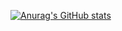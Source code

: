 [![Anurag's GitHub stats](https://github-readme-stats.vercel.app/api?username=ShockvaWe)](https://github.com/anuraghazra/github-readme-stats)


<!--
**ShockvaWe/ShockvaWe** is a ✨ _special_ ✨ repository because its `README.md` (this file) appears on your GitHub profile.

Here are some ideas to get you started:

- 🔭 I’m currently working on ...
- 🌱 I’m currently learning ...
- 👯 I’m looking to collaborate on ...
- 🤔 I’m looking for help with ...
- 💬 Ask me about ...
- 📫 How to reach me: ...
- 😄 Pronouns: ...
- ⚡ Fun fact: ...
-->
